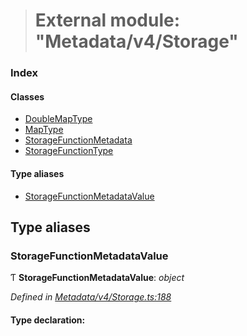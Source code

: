 > # External module: "Metadata/v4/Storage"

### Index

#### Classes

* [DoubleMapType](../classes/_metadata_v4_storage_.doublemaptype.md)
* [MapType](../classes/_metadata_v4_storage_.maptype.md)
* [StorageFunctionMetadata](../classes/_metadata_v4_storage_.storagefunctionmetadata.md)
* [StorageFunctionType](../classes/_metadata_v4_storage_.storagefunctiontype.md)

#### Type aliases

* [StorageFunctionMetadataValue](_metadata_v4_storage_.md#storagefunctionmetadatavalue)

## Type aliases

###  StorageFunctionMetadataValue

Ƭ **StorageFunctionMetadataValue**: *object*

*Defined in [Metadata/v4/Storage.ts:188](https://github.com/polkadot-js/api/blob/2cacae1/packages/types/src/Metadata/v4/Storage.ts#L188)*

#### Type declaration: